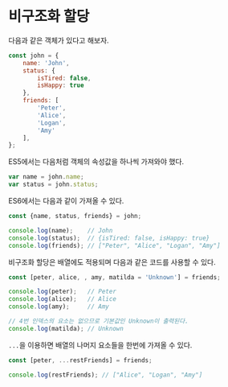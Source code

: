 비구조화 할당
==

다음과 같은 객체가 있다고 해보자.
```js
const john = {
    name: 'John',
    status: {
        isTired: false,
        isHappy: true
    },
    friends: [
        'Peter',
        'Alice',
        'Logan',
        'Amy'
    ],
};
```

ES5에서는 다음처럼 객체의 속성값을 하나씩 가져와야 했다.

```js
var name = john.name;
var status = john.status;
```

ES6에서는 다음과 같이 가져올 수 있다.

```js
const {name, status, friends} = john;

console.log(name);    // John
console.log(status);  // {isTired: false, isHappy: true}
console.log(friends); // ["Peter", "Alice", "Logan", "Amy"]
```

비구조화 할당은 배열에도 적용되며 다음과 같은 코드를 사용할 수 있다.

```js
const [peter, alice, , amy, matilda = 'Unknown'] = friends;

console.log(peter);   // Peter
console.log(alice);   // Alice
console.log(amy);     // Amy

// 4번 인덱스의 요소는 없으므로 기본값인 Unknown이 출력된다.
console.log(matilda); // Unknown
```

`...`을 이용하면 배열의 나머지 요소들을 한번에 가져올 수 있다.
```js
const [peter, ...restFriends] = friends;

console.log(restFriends); // ["Alice", "Logan", "Amy"]
```